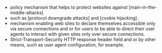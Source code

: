 - policy mechanism that helps to protect websites against [main-in-the-middle-attacks] 
- such as [protocol downgrade attacks] and [cookie hijacking].
- mechanism enabling web sites to declare themselves accessible only via secure connections and or for users to be able to direct their user agents to interact with given sites only over secure connections.
- Strict-Transport-Security HTTP response header field and or by other means, such as user agent configuration, for example.